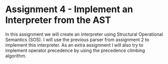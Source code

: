 # Assignment 4 - Implement an Interpreter from the AST
In this assignment we will create an interpreter using Structural Operational Semantics (SOS).
I will use the previous parser from assignment 2 to implement this interpreter. As an extra assignment
I will also try to implement operator precedence by using the precedence climbing algorithm.
